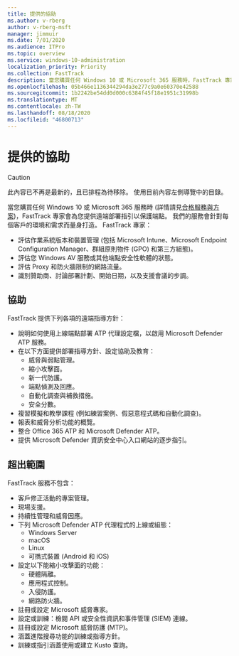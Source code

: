 ```yaml
---
title: 提供的協助
ms.author: v-rberg
author: v-rberg-msft
manager: jimmuir
ms.date: 7/01/2020
ms.audience: ITPro
ms.topic: overview
ms.service: windows-10-administration
localization_priority: Priority
ms.collection: FastTrack
description: 當您購買任何 Windows 10 或 Microsoft 365 服務時，FastTrack 專家會為您提供遠端部署指引以保護端點。 我們的服務會針對每個客戶的環境和需求而量身打造。
ms.openlocfilehash: 05b466e1136344294da3e277c9a0e60370e42588
ms.sourcegitcommit: 1b2242be54dd0d000c6384f45f18e1951c31998b
ms.translationtype: MT
ms.contentlocale: zh-TW
ms.lasthandoff: 08/18/2020
ms.locfileid: "46800713"
---
```

# <a name="assistance-offered"></a>提供的協助  

> [!CAUTION]
> 此內容已不再是最新的，且已排程為待移除。 使用目前內容左側導覽中的目錄。

當您購買任何 Windows 10 或 Microsoft 365 服務時 (詳情請見[合格服務與方案](M365-eligible-services-and-plans.md))，FastTrack 專家會為您提供遠端部署指引以保護端點。 我們的服務會針對每個客戶的環境和需求而量身打造。 FastTrack 專家：
- 評估作業系統版本和裝置管理 (包括 Microsoft Intune、Microsoft Endpoint Configuration Manager、群組原則物件 (GPO) 和第三方組態)。
- 評估您 Windows AV 服務或其他端點安全性軟體的狀態。
- 評估 Proxy 和防火牆限制的網路流量。
- 識別贊助商、討論部署計劃、開始日期，以及支援會議的步調。

## <a name="assistance"></a>協助

FastTrack 提供下列各項的遠端指導方針：
- 說明如何使用上線端點部署 ATP 代理設定檔，以啟用 Microsoft Defender ATP 服務。
- 在以下方面提供部署指導方針、設定協助及教育：
    - 威脅與弱點管理。
    - 縮小攻擊面。
    - 新一代防護。
    - 端點偵測及回應。
    - 自動化調查與補救措施。
    - 安全分數。
- 複習模擬和教學課程 (例如練習案例、假惡意程式碼和自動化調查)。
- 報表和威脅分析功能的概覽。
- 整合 Office 365 ATP 和 Microsoft Defender ATP。
- 提供 Microsoft Defender 資訊安全中心入口網站的逐步指引。

## <a name="out-of-scope"></a>超出範圍

FastTrack 服務不包含：
- 客戶修正活動的專案管理。
- 現場支援。
- 持續性管理和威脅因應。
- 下列 Microsoft Defender ATP 代理程式的上線或組態：
   - Windows Server
   - macOS
   - Linux
   - 可擕式裝置 (Android 和 iOS) 
- 設定以下能縮小攻擊面的功能：
    - 硬體隔離。
    - 應用程式控制。
    - 入侵防護。
    - 網路防火牆。
- 註冊或設定 Microsoft 威脅專家。
- 設定或訓練：檢閱 API 或安全性資訊和事件管理 (SIEM) 連線。
- 註冊或設定 Microsoft 威脅防護 (MTP)。
- 涵蓋進階搜尋功能的訓練或指導方針。
- 訓練或指引涵蓋使用或建立 Kusto 查詢。
